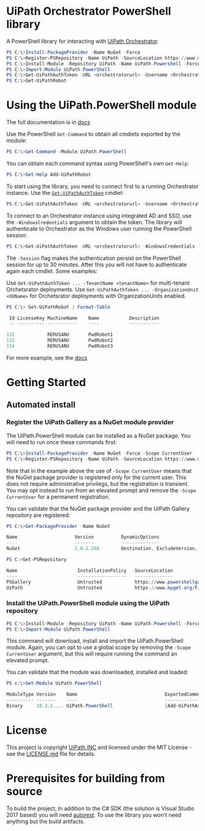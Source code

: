 # UiPath Orchestrator PowerShell library

A PowerShell library for interacting with [UiPath Orchestrator](https://orchestrator.uipath.com/).

```PowerShell
PS C:\>Install-PackageProvider -Name NuGet -Force
PS C:\>Register-PSRepository -Name UiPath -SourceLocation https://www.myget.org/F/uipath-dev/api/v2
PS C:\>Install-Module -Repository UiPath -Name UiPath.Powershell -Force
PS C:\>Import-Module UiPath.PowerShell
PS C:\>Get-UiPathAuthToken -URL <orchestratorurl> -Username <OrchestratorUser> -Password <password> -Session
PS C:\>Get-UiPathRobot
```

# Using the UiPath.PowerShell module

The full documentation is in [docs](docs/Home.md)

Use the PowerShell `Get-Command` to obtain all cmdlets exported by the module:

```PowerShell
PS C:\>Get-Command -Module UiPath.PowerShell
```

You can obtain each command syntax using PowerShell's own `Get-Help`:

```PowerShell
PS C:\>Get-Help Add-UiPathRobot
```

To start using the library, you need to connect first to a running Orchestrator instance. Use the [`Get-UiPathAuthToken`](docs/Get-UiPathAuthToken.md) cmdlet:
```PowerShell
PS C:\>Get-UiPathAuthToken -URL <orchestratorurl> -Username <OrchestratorUser> -Password <password> -Session
```

To connect to an Orchestrator instance using integrated AD and SSO, use the `-WindowsCredentials` argument to obtain the token. The library will authenticate to Orchestrator as the Windows user running the PowerShell session:
```PowerShell
PS C:\>Get-UiPathAuthToken -URL <orchestratorurl> -WindowsCredentials -Session
```

The `-Session` flag makes the authentication persist on the PowerShell session for up to 30 minutes. After this you will not have to authenticate again each cmdlet. Some examples:

Use `Get-UiPathAuthToken ... -TenantName <tenantName>` for multi-tenant Orchetsrator deployments.
Use `Get-UiPathAuthToken ... -OrganizationUnit <OUName>` for Orchetsrator deployments with OrganizationUnits enabled.

```PowerShell
PS C:\> Get-UiPathRobot | Format-Table

 Id LicenseKey MachineName    Name           Description
 -- ---------- -----------    ----           -----------

132            RERUSANU       PwdRobot1
133            RERUSANU       PwdRobot2
134            RERUSANU       PwdRobot3
```

For more example, see the [docs](docs/Home.md)

# Getting Started

## Automated install

### Register the UiPath Gallery as a NuGet module provider

The UiPath.PowerShell module can be installed as a NuGet package. You will need to run once these commands first:

```PowerShell
PS C:\>Install-PackageProvider -Name NuGet -Force -Scope CurrentUser
PS C:\>Register-PSRepository -Name UiPath -SourceLocation https://www.myget.org/F/uipath-dev/api/v2
```

Note that in the example above the use of `-Scope CurrentUser` means that the NuGet package provider is registered only for the current user. This does not require administrative privilegs, but the registration is transient. You may opt instead to run from an elevated prompt and remove the `-Scope CurrentUser` for a permanent registration.

You can validate that the NuGet package provider and the UiPath Gallery repository are registered:

```PowerShell
PS C:\>Get-PackageProvider -Name NuGet

Name                     Version          DynamicOptions
----                     -------          --------------
NuGet                    2.8.5.208        Destination, ExcludeVersion, Scope, SkipDependencies, Headers, FilterOnTag...

PS C:>Get-PSRepository

Name                      InstallationPolicy   SourceLocation
----                      ------------------   --------------
PSGallery                 Untrusted            https://www.powershellgallery.com/api/v2
UiPath                    Untrusted            https://www.myget.org/F/uipath-dev/api/v2
````

### Install the UiPath.PowerShell module using the UiPath repository

```PowerShell
PS C:\>Install-Module -Repository UiPath -Name UiPath.Powershell -Force  -Scope CurrentUser
PS C:\>Import-Module UiPath.PowerShell
```

This command will download, install and import the UiPath.PowerShell module. Again, you can opt to use a global scope by removing the `-Scope CurrentUser` argument, but this will require running the command an elevated prompt.

You can validate that the module was downloaded, installed and loaded:
```PowerShell
PS c:\>Get-Module UiPath.PowerShell

ModuleType Version    Name                                ExportedCommands
---------- -------    ----                                ----------------
Binary     18.3.2.... UiPath.PowerShell                   {Add-UiPathAsset, Add-UiPathEnvironment, Add-UiPathEnviron...

```

# License

This project is copyright [UiPath INC](https://uipath.com) and licensed under the MIT License - see the [LICENSE.md](LICENSE.md) file for details.

# Prerequisites for building from source

To build the project, In addition to the C# SDK (the solution is Visual Studio 2017 based) you will need [autorest](https://github.com/Azure/autorest).
To use the library you won't need anything but the build artifacts.
